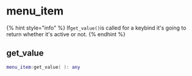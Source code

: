 # menu\_item

{% hint style="info" %}
If`get_value()`is called for a keybind it's going to return whether it's active or not.
{% endhint %}

## get\_value

```lua
menu_item:get_value( ): any
```

